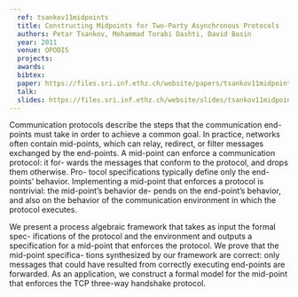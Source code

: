 ```yaml
---
  ref: tsankov11midpoints
  title: Constructing Midpoints for Two-Party Asynchronous Protocols
  authors: Petar Tsankov, Mohammad Torabi Dashti, David Basin
  year: 2011
  venue: OPODIS  
  projects: 
  awards:
  bibtex:
  paper: https://files.sri.inf.ethz.ch/website/papers/tsankov11midpoints.pdf
  talk: 
  slides: https://files.sri.inf.ethz.ch/website/slides/tsankov11midpoints-slides.pdf
---
```


Communication protocols describe the steps that the communication end-points must take in order to achieve a common goal. In practice, networks often contain mid-points, which can relay, redirect, or filter messages exchanged by the end-points. A mid-point can enforce a communication protocol: it for- wards the messages that conform to the protocol, and drops them otherwise. Pro- tocol specifications typically define only the end-points’ behavior. Implementing a mid-point that enforces a protocol is nontrivial: the mid-point’s behavior de- pends on the end-point’s behavior, and also on the behavior of the communication environment in which the protocol executes.

We present a process algebraic framework that takes as input the formal spec- ifications of the protocol and the environment and outputs a specification for a mid-point that enforces the protocol. We prove that the mid-point specifica- tions synthesized by our framework are correct: only messages that could have resulted from correctly executing end-points are forwarded. As an application, we construct a formal model for the mid-point that enforces the TCP three-way handshake protocol.
